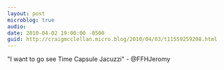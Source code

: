 ```yaml
---
layout: post
microblog: true
audio: 
date: 2010-04-02 19:00:00 -0500
guid: http://craigmcclellan.micro.blog/2010/04/03/t11559259208.html
---
```

"I want to go see Time Capsule Jacuzzi" - @FFHJeromy
